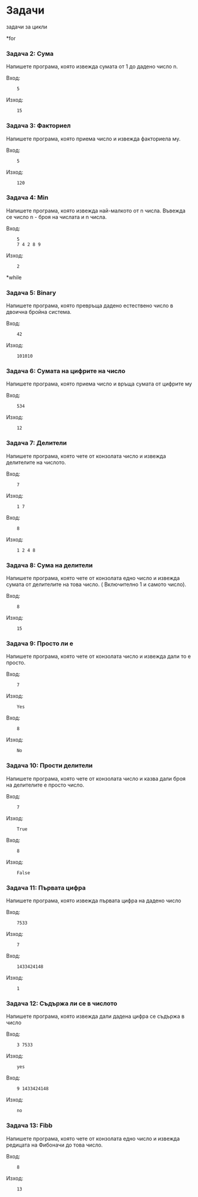 Задачи
=====================

задачи за цикли

*for

### Задача 2: Сума
Напишете програма, която извежда сумата от 1 до дадено число n.

Вход:
```
    5
```

Изход:
```
    15
```

### Задача 3: Факториел
Напишете програма, която приема число и извежда факториела му.

Вход:
```
    5
```

Изход:
```
    120
```


### Задача 4: Min
Напишете програма, която извежда най-малкото от n числа.
Въвежда се число n - броя на числата и n числа.

Вход:
```
    5
    7 4 2 8 9
```

Изход:
```
    2
```



*while

### Задача 5: Binary
Напишете програма, която превръща дадено естествено число в двоична бройна система.

Вход:
```
    42
```

Изход:
```
    101010
```


### Задача 6: Сумата на цифрите на число
Напишете програма, която приема число и връща сумата от цифрите му

Вход:
```
    534
```

Изход:
```
    12
```

### Задача 7: Делители
Напишете програма, която чете от конзолата число и извежда делителите на числото.

Вход:
```
    7
```
Изход:
```
    1 7
```
Вход:
```
    8
```
Изход:
```
    1 2 4 8
```

### Задача 8: Сума на делители
Напишете програма, която чете от конзолата едно число и извежда сумата от делителите на това число. ( Включително 1 и самото число).

Вход:
```
    8
```
Изход:
```
    15
```


### Задача 9: Просто ли е
Напишете програма, която чете от конзолата число и извежда дали то е просто.

Вход:
```
    7
```
Изход:
```
    Yes
```
Вход:
```
    8
```
Изход:
```
    No
```


### Задача 10: Прости делители
Напишете програма, която чете от конзолата число и казва дали броя на делителите е просто число.

Вход:
```
    7
```
Изход:
```
    True
```
Вход:
```
    8
```
Изход:
```
    False
```


### Задача 11: Първата цифра
Напишете програма, която извежда първата цифра на дадено число

Вход:
```
    7533
```
Изход:
```
    7
```
Вход:
```
    1433424148
```
Изход:
```
    1
```

### Задача 12: Съдържа ли се в числото
Напишете програма, която извежда дали дадена цифра се съдържа в число

Вход:
```
    3 7533
```
Изход:
```
    yes
```
Вход:
```
    9 1433424148
```
Изход:
```
    no
```

### Задача 13: Fibb
Напишете програма, която чете от конзолата едно число и извежда редицата на Фибоначи до това число.

Вход:
```
    8
```
Изход:
```
    13
```
